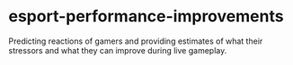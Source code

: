 # esport-performance-improvements
Predicting reactions of gamers and providing estimates of what their stressors and what they can improve during live gameplay.
